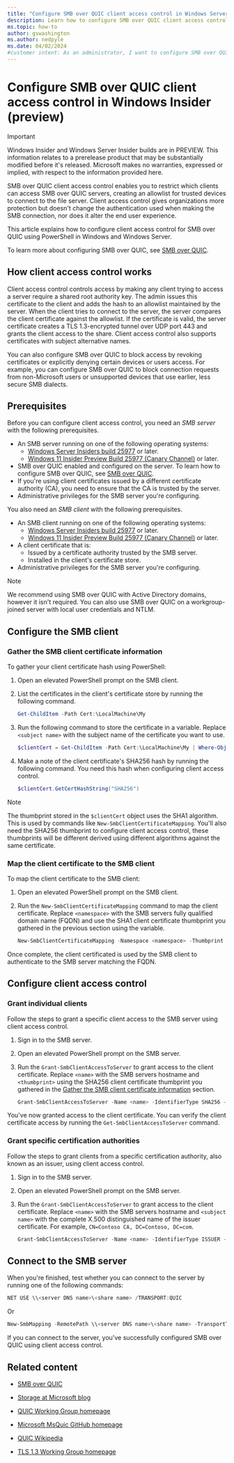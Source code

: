 ```yaml
---
title: "Configure SMB over QUIC client access control in Windows Server (preview)"
description: Learn how to configure SMB over QUIC client access control using PowerShell in Windows and Windows Server.
ms.topic: how-to
author: gswashington
ms.author: nedpyle
ms.date: 04/02/2024
#customer intent: As an administrator, I want to configure SMB over QUIC client access control in Windows Server so that I can restrict which clients can access SMB over QUIC servers.
---
```


# Configure SMB over QUIC client access control in Windows Insider (preview)

> [!IMPORTANT]
> Windows Insider and Windows Server Insider builds are in PREVIEW. This information relates to a prerelease product that may be substantially modified before it's released. Microsoft makes no warranties, expressed or implied, with respect to the information provided here.

SMB over QUIC client access control enables you to restrict which clients can access SMB over QUIC servers, creating an allowlist for trusted devices to connect to the file server. Client access control gives organizations more protection but doesn't change the authentication used when making the SMB connection, nor does it alter the end user experience.

This article explains how to configure client access control for SMB over QUIC using PowerShell in Windows and Windows Server.

To learn more about configuring SMB over QUIC, see [SMB over QUIC](smb-over-quic.md).

## How client access control works

Client access control controls access by making any client trying to access a server require a shared root authority key. The admin issues this certificate to the client and adds the hash to an allowlist maintained by the server. When the client tries to connect to the server, the server compares the client certificate against the allowlist. If the certificate is valid, the server certificate creates a TLS 1.3-encrypted tunnel over UDP port 443 and grants the client access to the share. Client access control also supports certificates with subject alternative names.

You can also configure SMB over QUIC to block access by revoking certificates or explicitly denying certain devices or users access. For example, you can configure SMB over QUIC to block connection requests from non-Microsoft users or unsupported devices that use earlier, less secure SMB dialects.

## Prerequisites

Before you can configure client access control, you need an *SMB server* with the following prerequisites.

- An SMB server running on one of the following operating systems:
  - [Windows Server Insiders build 25977](https://techcommunity.microsoft.com/t5/windows-server-insiders/announcing-windows-server-preview-build-25977/m-p/3958483) or later.
  - [Windows 11 Insider Preview Build 25977 (Canary Channel)](https://blogs.windows.com/windows-insider/2023/10/18/announcing-windows-11-insider-preview-build-25977-canary-channel/) or later.
- SMB over QUIC enabled and configured on the server. To learn how to configure SMB over QUIC, see [SMB over QUIC](smb-over-quic.md).
- If you're using client certificates issued by a different certificate authority (CA), you need to ensure that the CA is trusted by the server.
- Administrative privileges for the SMB server you're configuring.

You also need an *SMB client* with the following prerequisites.

- An SMB client running on one of the following operating systems:
  - [Windows Server Insiders build 25977](https://techcommunity.microsoft.com/t5/windows-server-insiders/announcing-windows-server-preview-build-25977/m-p/3958483) or later.
  - [Windows 11 Insider Preview Build 25977 (Canary Channel)](https://blogs.windows.com/windows-insider/2023/10/18/announcing-windows-11-insider-preview-build-25977-canary-channel/) or later.
- A client certificate that is:
  - Issued by a certificate authority trusted by the SMB server.
  - Installed in the client's certificate store.
- Administrative privileges for the SMB server you're configuring.

> [!NOTE]
> We recommend using SMB over QUIC with Active Directory domains, however it isn't required. You can also use SMB over QUIC on a workgroup-joined server with local user credentials and NTLM.

## Configure the SMB client

### Gather the SMB client certificate information

To gather your client certificate hash using PowerShell:

1. Open an elevated PowerShell prompt on the SMB client.

1. List the certificates in the client's certificate store by running the following command.

   ```powershell
   Get-ChildItem -Path Cert:\LocalMachine\My
   ```

1. Run the following command to store the certificate in a variable. Replace `<subject name>` with the subject name of the certificate you want to use.

   ```powershell
   $clientCert = Get-ChildItem -Path Cert:\LocalMachine\My | Where-Object {$_.Subject -Match "<subject name>"}
   ```

1. Make a note of the client certificate's SHA256 hash by running the following command. You need this hash when configuring client access control.

   ```powershell
   $clientCert.GetCertHashString("SHA256")
   ```

> [!NOTE]
> The thumbprint stored in the `$clientCert` object uses the SHA1 algorithm. This is used by commands like `New-SmbClientCertificateMapping`. You'll also need the SHA256 thumbprint to configure client access control, these thumbprints will be different derived using different algorithms against the same certificate.

### Map the client certificate to the SMB client

To map the client certificate to the SMB client:

1. Open an elevated PowerShell prompt on the SMB client.

1. Run the `New-SmbClientCertificateMapping` command to map the client certificate. Replace `<namespace>` with the SMB servers fully qualified domain name (FQDN) and use the SHA1 client certificate thumbprint you gathered in the previous section using the variable.

   ```powershell
   New-SmbClientCertificateMapping -Namespace <namespace> -Thumbprint $clientCert.Thumbprint -StoreName My
   ```

Once complete, the client certificated is used by the SMB client to authenticate to the SMB server matching the FQDN.

## Configure client access control

### Grant individual clients

Follow the steps to grant a specific client access to the SMB server using client access control.

1. Sign in to the SMB server.

1. Open an elevated PowerShell prompt on the SMB server.

1. Run the `Grant-SmbClientAccessToServer` to grant access to the client certificate. Replace `<name>` with the SMB servers hostname and `<thumbprint>` using the SHA256 client certificate thumbprint you gathered in the [Gather the SMB client certificate information](#gather-the-smb-client-certificate-information) section.

   ```powershell
   Grant-SmbClientAccessToServer -Name <name> -IdentifierType SHA256 -Identifier <thumbprint>
   ```

You've now granted access to the client certificate. You can verify the client certificate access by running the `Get-SmbClientAccessToServer` command.

### Grant specific certification authorities

Follow the steps to grant clients from a specific certification authority, also known as an issuer, using client access control.

1. Sign in to the SMB server.

1. Open an elevated PowerShell prompt on the SMB server.

1. Run the `Grant-SmbClientAccessToServer` to grant access to the client certificate. Replace `<name>` with the SMB servers hostname and `<subject name>` with the complete X.500 distinguished name of the issuer certificate. For example, `CN=Contoso CA, DC=Contoso, DC=com`.

   ```powershell
   Grant-SmbClientAccessToServer -Name <name> -IdentifierType ISSUER -Identifier "<subject name>"
   ```

## Connect to the SMB server

When you're finished, test whether you can connect to the server by running one of the following commands:

```powershell
NET USE \\<server DNS name>\<share name> /TRANSPORT:QUIC
```

Or

```powershell
New-SmbMapping -RemotePath \\<server DNS name>\<share name> -TransportType QUIC
```

If you can connect to the server, you've successfully configured SMB over QUIC using client access control.

## Related content

- [SMB over QUIC](smb-over-quic.md)

- [Storage at Microsoft blog](https://aka.ms/FileCab)

- [QUIC Working Group homepage](https://quicwg.org/)

- [Microsoft MsQuic GitHub homepage](https://github.com/microsoft/msquic)

- [QUIC Wikipedia](https://en.wikipedia.org/wiki/QUIC)

- [TLS 1.3 Working Group homepage](https://tlswg.org/)